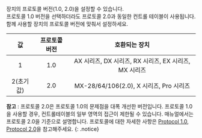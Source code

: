
장치의 프로토콜 버전(1.0, 2.0)을 설정할 수 있습니다.  
프로토콜 1.0 버전을 선택하더라도 프로토콜 2.0과 동일한 컨트롤 테이블이 사용됩니다.  
함께 사용할 장치의 프로토콜 버전에 맞춰서 설정하세요.

|    값     | 프로토콜 버전 |                             호환되는 장치                              |
|:---------:|:-------------:|:----------------------------------------------------------------------:|
|     1     |      1.0      | AX 시리즈, DX 시리즈, RX 시리즈, EX 시리즈, MX 시리즈                  |
| 2(초기값) |      2.0      |          MX-28/64/106(2.0), X 시리즈, Pro 시리즈                       |

**참고** : 프로토콜 2.0은 프로토콜 1.0의 문제점을 대폭 개선한 버전입니다. 프로토콜 1.0을 사용할 경우, 컨트롤테이블의 일부 영역의 접근이 제한될 수 있습니다. 매뉴얼에서는 프로토콜 2.0을 기준으로 설명합니다. 프로토콜에 대한 자세한 사항은 [Protocol 1.0], [Protocol 2.0]을 참고해주세요.
{: .notice}

[Protocol 1.0]: /docs/kr/dxl/protocol1/
[Protocol 2.0]: /docs/kr/dxl/protocol2/
